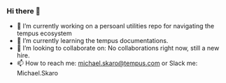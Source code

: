 ### Hi there 👋

- 🔭 I’m currently working on a persoanl utilities repo for navigating the tempus ecosystem
- 🌱 I’m currently learning the tempus documentations.
- 👯 I’m looking to collaborate on: No collaborations right now, still a new hire.  
- 📫 How to reach me: michael.skaro@tempus.com or Slack me: Michael.Skaro
